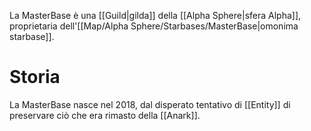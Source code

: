 La MasterBase è una [[Guild|gilda]] della [[Alpha Sphere|sfera Alpha]], proprietaria dell'[[Map/Alpha Sphere/Starbases/MasterBase|omonima starbase]].

# Storia

La MasterBase nasce nel 2018, dal disperato tentativo di [[Entity]] di preservare ciò che era rimasto della [[Anark]].